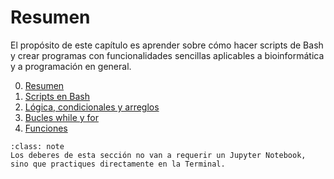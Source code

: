 # Resumen

El propósito de este capítulo es aprender sobre cómo hacer scripts de Bash y crear programas con funcionalidades sencillas aplicables a bioinformática y a programación en general.

0. [Resumen](0_Resumen.md)
1. [Scripts en Bash](1_scripts.md)
2. [Lógica, condicionales y arreglos](2_condicionales_arreglos.md)
3. [Bucles while y for](3_bucles.md)
4. [Funciones](4_funciones.md)

```{admonition} Deber
:class: note
Los deberes de esta sección no van a requerir un Jupyter Notebook, sino que practiques directamente en la Terminal.
```
